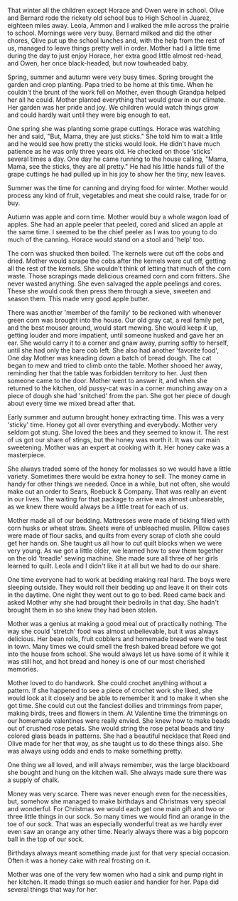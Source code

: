 That winter all the children except Horace and Owen were in school.
Olive and Bernard rode the rickety old school bus to High School in
Juarez, eighteen miles away. Leola, Ammon and I walked the mile across
the prairie to school. Mornings were very busy. Bernard milked and
did the other chores, Olive put up the school lunches and, with the
help from the rest of us, managed to leave things pretty well in
order. Mother had I a little time during the day to just enjoy
Horace, her extra good little almost red-head, and Owen, her once
black-headed, but now towheaded baby.

Spring, summer and autumn were very busy times. Spring brought the
garden and crop planting. Papa tried to be home at this time. When
he couldn't the brunt of the work fell on Mother, even though Grandpa
helped her all he could. Mother planted everything that would grow in
our climate. Her garden was her pride and joy. We children would watch
things grow and could hardly wait until they were big enough to eat.

One spring she was planting some grape cuttings. Horace was watching her
and said, "But, Mama, they are just sticks." She told him to wait a
little and he would see how pretty the sticks would look. He didn't
have much patience as he was only three years old. He checked on
those 'sticks' several times a day. One day he came running to the house
calling, "Mama, Mama, see the sticks, they are all pretty." He had his
little hands full of the grape cuttings he had pulled up in his joy to
show her the tiny, new leaves.

Summer was the time for canning and drying food for winter. Mother would
process any kind of fruit, vegetables and meat she could raise, trade
for or buy.

Autumn was apple and corn time. Mother would buy a whole wagon load of
apples. She had an apple peeler that peeled, cored and sliced an apple
at the same time. I seemed to be the chief peeler as I was too young
to do much of the canning. Horace would stand on a stool and 'help' too.

The corn was shucked then boiled. The kernels were cut off the cobs and
dried. Mother would scrape the cobs after the kernels were cut off,
getting all the rest of the kernels. She wouldn't think of letting
that much of the corn waste. Those scrapings made delicious creamed
corn and corn fritters. She never wasted anything. She even salvaged
the apple peelings and cores. These she would cook then press them
through a sieve, sweeten and season them. This made very good apple
butter.

There was another 'member of the family' to be reckoned with whenever
green corn was brought into the house. Our old gray cat, a real family
pet, and the best mouser around, would start mewing. She would keep it
up, getting louder and more impatient, until someone husked and gave
her an ear. She would carry it to a corner and gnaw away, purring softly
to herself, until she had only the bare cob left. She also had another
'favorite food', One day Mother was kneading down a batch of bread dough.
The cat began to mew and tried to climb onto the table. Mother shooed
her away, reminding her that the table was forbidden territory to her.
Just then someone came to the door. Mother went to answer it, and when
she returned to the kitchen, old pussy-cat was in a corner munching
away on a piece of dough she had 'snitched' from the pan. She got her
piece of dough about every time we mixed bread after that.

Early summer and autumn brought honey extracting time. This was a very
'sticky' time. Honey got all over everything and everybody. Mother very
seldom got stung. She loved the bees and they seemed to know it. The
rest of us got our share of stings, but the honey was worth it. It was
our main sweetening. Mother was an expert at cooking with it. Her honey
cake was a masterpiece.

She always traded some of the honey for molasses so we would have a
little variety. Sometimes there would be extra honey to sell. The money
came in handy for other things we needed. Once in a while, but not often,
she would make out an order to Sears, Roebuck & Company. That was really
an event in our lives. The waiting for that package to arrive was almost
unbearable, as we knew there would always be a little treat for each of us.

Mother made all of our bedding. Mattresses were made of ticking filled
with corn husks or wheat straw. Sheets were of unbleached muslin.
Pillow cases were made of flour sacks, and quilts from every scrap of
cloth she could get her hands on. She taught us all how to cut quilt
blocks when we were very young. As we got a little older, we learned
how to sew them together on the old 'treadle' sewing machine. She made
sure all three of her girls learned to quilt. Leola and I didn't like
it at all but we had to do our share.

One time everyone had to work at bedding making real hard. The boys
were sleeping outside. They would roll their bedding up and leave it on
their cots in the daytime. One night they went out to go to bed. Reed
came back and asked Mother why she had brought their bedrolls in that
day. She hadn't brought them in so she knew they had been stolen.

Mother was a genius at making a good meal out of practically nothing.
The way she could 'stretch' food was almost unbelievable, but it was
always delicious. Her bean rolls, fruit cobblers and homemade bread
were the test in town. Many times we could smell the fresh baked
bread before we got into the house from school. She would always
let us have some of it while it was still hot, and hot bread and
honey is one of our most cherished memories.

Mother loved to do handwork. She could crochet anything without a
pattern. If she happened to see a piece of crochet work she liked,
she would look at it closely and be able to remember it and to make
it when she got time. She could cut out the fanciest doilies and
trimmings from paper, making birds, trees and flowers in them. At
Valentine time the trimmings on our homemade valentines were really
envied. She knew how to make beads out of crushed rose petals. She
would string the rose petal beads and tiny colored glass beads in
patterns. She had a beautiful necklace that Reed and Olive made for
her that way, as she taught us to do these things also. She was
always using odds and ends to make something pretty.

One thing we all loved, and will always remember, was the large
blackboard she bought and hung on the kitchen wall. She always made
sure there was a supply of chalk.

Money was very scarce. There was never enough even for the necessities,
but, somehow she managed to make birthdays and Christmas very special
and wonderful. For Christmas we would each get one main gift and two
or three little things in our sock. So many times we would find an
orange in the toe of our sock. That was an especially wonderful treat
as we hardly ever even saw an orange any other time. Nearly always
there was a big popcorn ball in the top of our sock.

Birthdays always meant something made just for that very special
occasion. Often it was a honey cake with real frosting on it.

Mother was one of the very few women who had a sink and pump right in
her kitchen. It made things so much easier and handier for her. Papa
did several things that way for her.